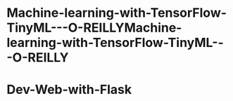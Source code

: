 # Machine-learning-with-TensorFlow-TinyML---O-REILLYMachine-learning-with-TensorFlow-TinyML---O-REILLY
# Dev-Web-with-Flask
